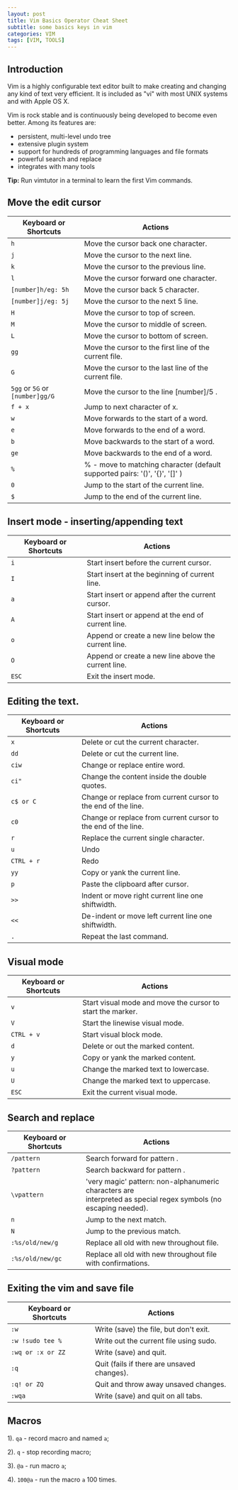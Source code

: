 ```yaml
---
layout: post
title: Vim Basics Operator Cheat Sheet
subtitle: some basics keys in vim
categories: VIM
tags: [VIM, TOOLS]
---
```


## Introduction

Vim is a highly configurable text editor built to make creating and changing any kind of text very efficient. It is included as "vi" with most UNIX systems and with Apple OS X. 

 Vim is rock stable and is continuously being developed to become even better. Among its features are:

-   persistent, multi-level undo tree
-   extensive plugin system
-   support for hundreds of programming languages and file formats
-   powerful search and replace
-   integrates with many tools

 **Tip:** Run vimtutor in a terminal to learn the first Vim commands.  



## Move the edit cursor

| Keyboard or Shortcuts           | Actions                                                      |
| ------------------------------- | ------------------------------------------------------------ |
| `h`                             | Move the cursor back one character.                          |
| `j`                             | Move the cursor to the next line.                            |
| `k`                             | Move the cursor to the previous line.                        |
| `l`                             | Move the cursor forward one character.                       |
| `[number]h/eg: 5h`              | Move the cursor back 5 character.                            |
| `[number]j/eg: 5j`              | Move the cursor to the next 5 line.                          |
| `H`                             | Move the cursor to top of screen.                            |
| `M`                             | Move the cursor to middle of screen.                         |
| `L`                             | Move the cursor to bottom of screen.                         |
| `gg`                            | Move the cursor to the first line of the current file.       |
| `G`                             | Move the cursor to the last line of the current file.        |
| `5gg` or `5G` or `[number]gg/G` | Move the cursor to the line [number]/5 .                     |
| `f + x`                         | Jump to next character of x.                                 |
| `w`                             | Move forwards to the start of a word.                        |
| `e`                             | Move forwards to the end of a word.                          |
| `b`                             | Move backwards to the start of a word.                       |
| `ge`                            | Move backwards to the end of a word.                         |
| `%`                             | % - move to matching character (default supported pairs: '()', '{}', '[]' ) |
| `0`                             | Jump to the start of the current line.                       |
| `$`                             | Jump to the end of the current line.                         |

## Insert mode - inserting/appending text

| Keyboard or Shortcuts | Actions                                             |
| --------------------- | --------------------------------------------------- |
| `i`                   | Start insert before the current cursor.             |
| `I`                   | Start insert at the beginning of current line.      |
| `a`                   | Start insert or append after the current cursor.    |
| `A`                   | Start insert or append at the end of current line.  |
| `o`                   | Append or create a new line below the current line. |
| `O`                   | Append or create a new line above the current line. |
| `ESC`                 | Exit the insert mode.                               |

## Editing the text.

| Keyboard or Shortcuts | Actions                                                      |
| --------------------- | ------------------------------------------------------------ |
| `x`                   | Delete or cut the current character.                         |
| `dd`                  | Delete or cut the current line.                              |
| `ciw`                 | Change or replace entire word.                               |
| `ci"`                 | Change the content inside the double quotes.                 |
| `c$ or C`             | Change or replace from current cursor to the end of the line. |
| `c0`                  | Change or replace from current cursor to the end of the line. |
| `r`                   | Replace  the current single character.                       |
| `u`                   | Undo                                                         |
| `CTRL + r`            | Redo                                                         |
| `yy`                  | Copy or yank the current line.                               |
| `p`                   | Paste the clipboard after cursor.                            |
| `>>`                  | Indent or move right current line one shiftwidth.            |
| `<<`                  | De-indent or move left current line one shiftwidth.          |
| `.`                   | Repeat the last command.                                     |

## Visual mode

| Keyboard or Shortcuts | Actions                                                    |
| --------------------- | ---------------------------------------------------------- |
| `v`                   | Start visual mode and move the cursor to start the marker. |
| `V`                   | Start the linewise visual mode.                            |
| `CTRL + v`            | Start visual block mode.                                   |
| `d`                   | Delete or out the marked content.                          |
| `y`                   | Copy or yank the marked content.                           |
| `u`                   | Change the marked text to lowercase.                       |
| `U`                   | Change the marked text to uppercase.                       |
| `ESC`                 | Exit the current visual mode.                              |

## Search and replace

| Keyboard or Shortcuts | Actions                                                      |
| --------------------- | ------------------------------------------------------------ |
| `/pattern`            | Search forward for pattern .                                 |
| `?pattern`            | Search backward for pattern .                                |
| `\vpattern`           | 'very magic' pattern: non-alphanumeric characters are<br /> interpreted as special regex symbols (no escaping needed). |
| `n`                   | Jump to the next match.                                      |
| `N`                   | Jump to the previous match.                                  |
| `:%s/old/new/g`       | Replace all old with new throughout file.                    |
| `:%s/old/new/gc`      | Replace all old with new throughout file with confirmations. |

## Exiting the vim and save file

| Keyboard or Shortcuts | Actions                                    |
| --------------------- | ------------------------------------------ |
| `:w`                  | Write (save) the file, but don't exit.     |
| `:w !sudo tee %`      | Write out the current file using sudo.     |
| `:wq or :x or ZZ`     | Write (save) and quit.                     |
| `:q`                  | Quit (fails if there are unsaved changes). |
| `:q! or ZQ`           | Quit and throw away unsaved changes.       |
| `:wqa`                | Write (save) and quit on all tabs.         |

## Macros

1). `qa` - record macro and named `a`;          

2). `q` - stop recording macro;

3). `@a` - run macro `a`; 

4). `100@a` - run the macro `a` 100 times.
